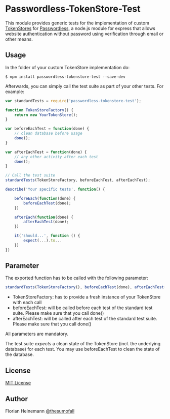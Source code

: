 # Passwordless-TokenStore-Test

This module provides generic tests for the implementation of custom [TokenStores](https://github.com/florianheinemann/passwordless-tokenstore) for [Passwordless](https://github.com/florianheinemann/passwordless), a node.js module for express that allows website authentication without password using verification through email or other means.

## Usage

In the folder of your custom TokenStore implementation do:

`$ npm install passwordless-tokenstore-test --save-dev`

Afterwards, you can simply call the test suite as part of your other tests. For example: 

```javascript
var standardTests = require('passwordless-tokenstore-test');

function TokenStoreFactory() {
	return new YourTokenStore();
}

var beforeEachTest = function(done) {
	// clean database before usage
	done();
}

var afterEachTest = function(done) {
	// any other activity after each test
	done();
}

// Call the test suite
standardTests(TokenStoreFactory, beforeEachTest, afterEachTest);

describe('Your specific tests', function() {

	beforeEach(function(done) {
		beforeEachTest(done);
	})

	afterEach(function(done) {
		afterEachTest(done);
	})

	it('should...', function () {
		expect(...).to...
	})
})
```

## Parameter

The exported function has to be called with the following parameter:

```javascript
standardTests(TokenStoreFactory(), beforeEachTest(done), afterEachTest(done));
```

- TokenStoreFactory: has to provide a fresh instance of your TokenStore with each call
- beforeEachTest: will be called before each test of the standard test suite. Please make sure that you call done()
- afterEachTest: will be called after each test of the standard test suite. Please make sure that you call done()

All parameters are mandatory.

The test suite *expects* a clean state of the TokenStore (incl. the underlying database) for each test. You may use beforeEachTest to clean the state of the database.

## License

[MIT License](http://opensource.org/licenses/MIT)

## Author
Florian Heinemann [@thesumofall](http://twitter.com/thesumofall/)

